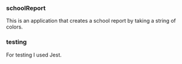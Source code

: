 ### schoolReport

This is an application that creates a school report by taking a string of colors.

### testing

For testing I used Jest.



